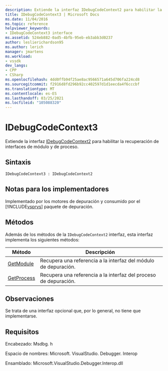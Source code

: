 ```yaml
---
description: Extiende la interfaz IDebugCodeContext2 para habilitar la recuperación de interfaces de módulo y de proceso.
title: IDebugCodeContext3 | Microsoft Docs
ms.date: 11/04/2016
ms.topic: reference
helpviewer_keywords:
- IDebugCodeContext3 interface
ms.assetid: 524eb882-0ad5-4bfb-95eb-eb3abb3d0237
author: leslierichardson95
ms.author: lerich
manager: jmartens
ms.workload:
- vssdk
dev_langs:
- CPP
- CSharp
ms.openlocfilehash: 4dd0ffb94f25ae8ac9566571a645d706fa224cd8
ms.sourcegitcommit: f2916d8fd296b92cc402597d1d1eecda4f6cccbf
ms.translationtype: MT
ms.contentlocale: es-ES
ms.lasthandoff: 03/25/2021
ms.locfileid: "105088320"
---
```

# <a name="idebugcodecontext3"></a>IDebugCodeContext3
Extiende la interfaz [IDebugCodeContext2](../../../extensibility/debugger/reference/idebugcodecontext2.md) para habilitar la recuperación de interfaces de módulo y de proceso.

## <a name="syntax"></a>Sintaxis

```
IDebugCodeContext3 : IDebugCodeContext2
```

## <a name="notes-for-implementers"></a>Notas para los implementadores
 Implementado por los motores de depuración y consumido por el [!INCLUDE[vsprvs](../../../code-quality/includes/vsprvs_md.md)] paquete de depuración.

## <a name="methods"></a>Métodos
 Además de los métodos de la `IDebugCodeContext2` interfaz, esta interfaz implementa los siguientes métodos:

|Método|Descripción|
|------------|-----------------|
|[GetModule](../../../extensibility/debugger/reference/idebugcodecontext3-getmodule.md)|Recupera una referencia a la interfaz del módulo de depuración.|
|[GetProcess](../../../extensibility/debugger/reference/idebugcodecontext3-getprocess.md)|Recupera una referencia a la interfaz del proceso de depuración.|

## <a name="remarks"></a>Observaciones
 Se trata de una interfaz opcional que, por lo general, no tiene que implementarse.

## <a name="requirements"></a>Requisitos
 Encabezado: Msdbg. h

 Espacio de nombres: Microsoft. VisualStudio. Debugger. Interop

 Ensamblado: Microsoft.VisualStudio.Debugger.Interop.dll
